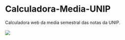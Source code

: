 # Calculadora-Media-UNIP
Calculadora web da media semestral das notas da UNIP.
<br>
<br>
 <img align="center" src="https://cdn.discordapp.com/attachments/701489669673844887/983554617357004880/unknown.png">
